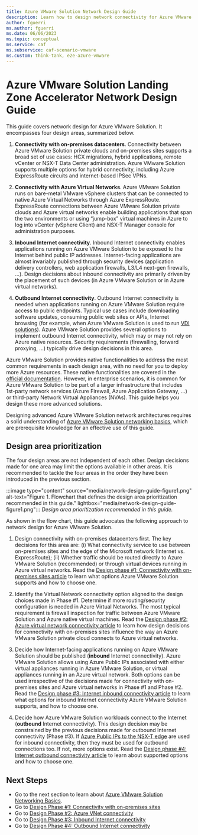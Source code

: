 ```yaml
---
title: Azure VMware Solution Network Design Guide
description: Learn how to design network connectivity for Azure VMware Solution.
author: fguerri
ms.author: fguerri
ms.date: 06/06/2023
ms.topic: conceptual
ms.service: caf
ms.subservice: caf-scenario-vmware
ms.custom: think-tank, e2e-azure-vmware
---
```


# Azure VMware Solution Landing Zone Accelerator Network Design Guide
This guide covers network design for Azure VMware Solution. It encompasses four design areas, summarized below.

1. **Connectivity with on-premises datacenters**. Connectivity between Azure VMware Solution private clouds and on-premises sites supports a broad set of use cases: HCX migrations, hybrid applications, remote vCenter or NSX-T Data Center administration. Azure VMware Solution supports multiple options for hybrid connectivity, including Azure ExpressRoute circuits and internet-based IPSec VPNs. 

2. **Connectivity with Azure Virtual Networks**. Azure VMware Solution runs on bare-metal VMware vSphere clusters that can be connected to native Azure Virtual Networks through Azure ExpressRoute. ExpressRoute connections between Azure VMware Solution private clouds and Azure virtual networks enable building applications that span the two environments or using “jump-box” virtual machines in Azure to log into vCenter (vSphere Client) and NSX-T Manager console for administration purposes.

3. **Inbound Internet connectivity**. Inbound Internet connectivity enables applications running on Azure VMware Solution to be exposed to the Internet behind public IP addresses. Internet-facing applications are almost invariably published through security devices (application delivery controllers, web application firewalls, L3/L4 next-gen firewalls, …). Design decisions about inbound connectivity are primarily driven by the placement of such devices (in Azure VMware Solution or in Azure virtual networks). 

4. **Outbound Internet connectivity**. Outbound Internet connectivity is needed when applications running on Azure VMware Solution require access to public endpoints. Typical use cases include downloading software updates, consuming public web sites or APIs, Internet browsing (for example, when Azure VMware Solution is used to run [VDI solutions](/azure/azure-vmware/azure-vmware-solution-horizon)). Azure VMware Solution provides several options to implement outbound Internet connectivity, which may or may not rely on Azure native resources. Security requirements (firewalling, forward proxying, …) typically drive design decisions in this area. 

Azure VMware Solution provides native functionalities to address the most common requirements in each design area, with no need for you to deploy more Azure resources. These native functionalities are covered in the [official documentation](/azure/azure-vmware/concepts-networking). However, in enterprise scenarios, it is common for Azure VMware Solution to be part of a larger infrastructure that includes 1st-party network services (Azure Firewall, Azure Application Gateway, …) or third-party Network Virtual Appliances (NVAs). This guide helps you design these more advanced solutions.

Designing advanced Azure VMware Solution network architectures requires a solid understanding of [Azure VMware Solution networking basics](network-design-guide-avs-networking-basics.md), which are prerequisite knowledge for an effective use of this guide.

## Design area prioritization
The four design areas are not independent of each other. Design decisions made for one area may limit the options available in other areas. It is recommended to tackle the four areas in the order they have been introduced in the previous section. 

:::image type="content" source="media/network-design-guide-figure1.png" alt-text="Figure 1. Flowchart that defines the design area prioritization recommended in this guide." lightbox="media/network-design-guide-figure1.png":::
*Design area prioritization recommended in this guide.*

As shown in the flow chart, this guide advocates the following approach to network design for Azure VMware Solution.
1. Design connectivity with on-premises datacenters first. The key decisions for this area are: (i) What connectivity service to use between on-premises sites and the edge of the Microsoft network (Internet vs. ExpressRoute); (ii) Whether traffic should be routed directly to Azure VMware Solution (recommended) or through virtual devices running in Azure virtual networks. Read the [Design phase #1: Connectivity with on-premises sites article](network-design-guide-onprem-connectivity.md) to learn what options Azure VMware Solution supports and how to choose one.

2. Identify the Virtual Network connectivity option aligned to the design choices made in Phase #1. Determine if more routing/security configuration is needed in Azure Virtual Networks. The most typical requirement is firewall inspection for traffic between Azure VMware Solution and Azure native virtual machines. Read the [Design phase #2: Azure virtual network connectivity article](network-design-guide-vnet-connectivity.md) to learn how design decisions for connectivity with on-premises sites influence the way an Azure VMware Solution private cloud connects to Azure virtual networks.

3. Decide how Internet-facing applications running on Azure VMware Solution should be published (**inbound** Internet connectivity). Azure VMware Solution allows using Azure Public IPs associated with either virtual appliances running in Azure VMware Solution, or virtual appliances running in an Azure virtual network. Both options can be used irrespective of the decisions made for connectivity with on-premises sites and Azure virtual networks in Phase #1 and Phase #2. Read the [Design phase #3: Internet inbound connectivity article](network-design-guide-internet-inbound-connectivity.md) to learn what options for inbound Internet connectivity Azure VMware Solution supports, and how to choose one.

4. Decide how Azure VMware Solution workloads connect to the Internet (**outbound** Internet connectivity). This design decision may be constrained by the previous decisions made for outbound Internet connectivity (Phase #3). If [Azure Public IPs to the NSX-T edge](/azure/azure-vmware/enable-public-ip-nsx-edge) are used for inbound connectivity, then they must be used for outbound connections too. If not, more options exist. Read the [Design phase #4: Internet outbound connectivity article](network-design-guide-internet-outbound-connectivity.md) to learn about supported options and how to choose one.

## Next Steps
- Go to the next section to learn about [Azure VMware Solution Networking Basics](network-design-guide-avs-networking-basics.md).
- Go to [Design Phase #1: Connectivity with on-premises sites](network-design-guide-onprem-connectivity.md)
- Go to [Design Phase #2: Azure VNet connectivity](network-design-guide-vnet-connectivity.md)
- Go to [Design Phase #3: Inbound Internet connectivity](network-design-guide-internet-inbound-connectivity.md)
- Go to [Design Phase #4: Outbound Internet connectivity](network-design-guide-internet-outbound-connectivity.md)
